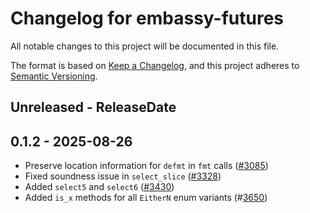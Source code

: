 # Changelog for embassy-futures

All notable changes to this project will be documented in this file.

The format is based on [Keep a Changelog](https://keepachangelog.com/en/1.0.0/),
and this project adheres to [Semantic Versioning](https://semver.org/spec/v2.0.0.html).

<!-- next-header -->
## Unreleased - ReleaseDate

## 0.1.2 - 2025-08-26

- Preserve location information for `defmt` in `fmt` calls ([#3085](https://github.com/embassy-rs/embassy/pull/3085))
- Fixed soundness issue in `select_slice` ([#3328](https://github.com/embassy-rs/embassy/pull/3328))
- Added `select5` and `select6` ([#3430](https://github.com/embassy-rs/embassy/pull/3430))
- Added `is_x` methods for all `EitherN` enum variants (#[3650](https://github.com/embassy-rs/embassy/pull/3650))

